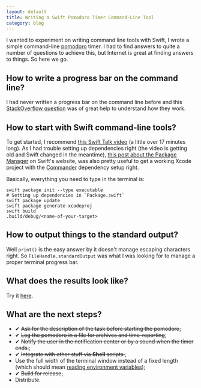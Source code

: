 ```yaml
---
layout: default
title: Writing a Swift Pomodoro Timer Command-Line Tool
category: blog
---
```


I wanted to experiment on writing command line tools with Swift, I wrote a
simple command-line [pomodoro][pomodoro] timer. I had to find answers to quite a
number of questions to achieve this, but Internet is great at finding answers to
things. So here we go.

## How to write a progress bar on the command line?

I had never written a progress bar on the command line before and this
[StackOverflow question][progress-bar-so] was of great help to understand how
they work.

## How to start with Swift command-line tools?

To get started, I recommend [this Swift Talk video][swifttalk] (a little over 17
minutes long). As I had trouble setting up dependencies right (the video is
getting old and Swift changed in the meantime), [this post about the Package
Manager][package-manager] on Swift's website, was also pretty useful to get a
working Xcode project with the [Commander][commander] dependency setup right.

Basically, everything you need to type in the terminal is:

    swift package init --type executable
    # Setting up dependencies in `Package.swift`
    swift package update
    swift package generate-xcodeproj
    swift build
    .build/debug/<name-of-your-target>

## How to output things to the standard output?

Well `print()` is the easy answer by it doesn't manage escaping characters
right. So `FileHandle.standardOutput` was what I was looking for to manage a
proper terminal progress bar.

## What does the results look like?

Try it [here][github].

## What are the next steps?

- ✔︎ ~~Ask for the description of the task before starting the pomodoro~~;
- ✔︎ ~~Log the pomodoro in a file for archives and time-reporting~~;
- ✔︎ ~~Notify the user in the notification center or by a sound when the timer
  ends.~~;
- ✔︎ ~~Integrate with other stuff via **Shell** scripts.~~;
- Use the full width of the terminal window instead of a fixed length (which
  should mean
  [reading environment variables](https://stackoverflow.com/questions/36219597/referring-to-environment-variables-in-swift));
- ✔︎ ~~Build for release~~;
- Distribute.

[pomodoro]: https://en.wikipedia.org/wiki/Pomodoro_Technique
[progress-bar-so]:
  https://stackoverflow.com/questions/238073/how-to-add-a-progress-bar-to-a-shell-script
[swifttalk]: https://talk.objc.io/episodes/S01E22-command-line-tools-with-swift
[package-manager]: https://swift.org/package-manager/
[commander]: https://github.com/kylef/Commander
[github]: https://github.com/dirtyhenry/pomodoro-cli/
